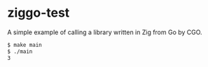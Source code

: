# ziggo-test

A simple example of calling a library written in Zig from Go by CGO.
```bash
$ make main
$ ./main
3
```
